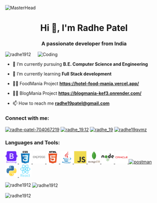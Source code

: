 ![MasterHead](https://cdn.dribbble.com/users/730703/screenshots/6581243/avento.gif)
<h1 align="center">Hi 👋, I'm Radhe Patel</h1>
<h3 align="center">A passionate developer from India</h3>

<img align="right" width="400px" src="https://cdn.dribbble.com/users/1162077/screenshots/3848914/media/7ed7d5ca074b48b328150e5a231e8d1f.gif" alt="Coding">

<p align="left"> <img src="https://komarev.com/ghpvc/?username=radhe1912&label=Profile%20views&color=0e75b6&style=flat" alt="radhe1912" /> </p>

- 🔭 I’m currently pursuing **B.E. Computer Science and Engineering**

- 🌱 I’m currently learning **Full Stack development**

- 👨‍💻 FoodMania Project **https://hotel-food-mania.vercel.app/**

- 👨‍💻 BlogMania Project **https://blogmania-kef3.onrender.com/**

- 📫 How to reach me **radhe19patel@gmail.com**

<h3 align="left">Connect with me:</h3>
<p align="left">
<a href="https://linkedin.com/in/radhe-patel-704067219" target="blank"><img align="center" src="https://raw.githubusercontent.com/rahuldkjain/github-profile-readme-generator/master/src/images/icons/Social/linked-in-alt.svg" alt="radhe-patel-704067219" height="30" width="40" /></a>
<a href="https://instagram.com/radhe_19.12" target="blank"><img align="center" src="https://raw.githubusercontent.com/rahuldkjain/github-profile-readme-generator/master/src/images/icons/Social/instagram.svg" alt="radhe_19.12" height="30" width="40" /></a>
<a href="https://www.leetcode.com/radhe_19" target="blank"><img align="center" src="https://raw.githubusercontent.com/rahuldkjain/github-profile-readme-generator/master/src/images/icons/Social/leet-code.svg" alt="radhe_19" height="30" width="40" /></a>
<a href="https://auth.geeksforgeeks.org/user/radhe19qvmz" target="blank"><img align="center" src="https://raw.githubusercontent.com/rahuldkjain/github-profile-readme-generator/master/src/images/icons/Social/geeks-for-geeks.svg" alt="radhe19qvmz" height="30" width="40" /></a>
</p>

<h3 align="left">Languages and Tools:</h3>
<p align="left"> <a href="https://getbootstrap.com" target="_blank" rel="noreferrer"> <img src="https://raw.githubusercontent.com/devicons/devicon/master/icons/bootstrap/bootstrap-plain-wordmark.svg" alt="bootstrap" width="40" height="40"/> </a> <a href="https://www.w3schools.com/css/" target="_blank" rel="noreferrer"> <img src="https://raw.githubusercontent.com/devicons/devicon/master/icons/css3/css3-original-wordmark.svg" alt="css3" width="40" height="40"/> </a> <a href="https://expressjs.com" target="_blank" rel="noreferrer"> <img src="https://raw.githubusercontent.com/devicons/devicon/master/icons/express/express-original-wordmark.svg" alt="express" width="40" height="40"/> </a> <a href="https://www.w3.org/html/" target="_blank" rel="noreferrer"> <img src="https://raw.githubusercontent.com/devicons/devicon/master/icons/html5/html5-original-wordmark.svg" alt="html5" width="40" height="40"/> </a> <a href="https://www.java.com" target="_blank" rel="noreferrer"> <img src="https://raw.githubusercontent.com/devicons/devicon/master/icons/java/java-original.svg" alt="java" width="40" height="40"/> </a> <a href="https://developer.mozilla.org/en-US/docs/Web/JavaScript" target="_blank" rel="noreferrer"> <img src="https://raw.githubusercontent.com/devicons/devicon/master/icons/javascript/javascript-original.svg" alt="javascript" width="40" height="40"/> </a> <a href="https://www.mongodb.com/" target="_blank" rel="noreferrer"> <img src="https://raw.githubusercontent.com/devicons/devicon/master/icons/mongodb/mongodb-original-wordmark.svg" alt="mongodb" width="40" height="40"/> </a> <a href="https://nodejs.org" target="_blank" rel="noreferrer"> <img src="https://raw.githubusercontent.com/devicons/devicon/master/icons/nodejs/nodejs-original-wordmark.svg" alt="nodejs" width="40" height="40"/> </a> <a href="https://www.oracle.com/" target="_blank" rel="noreferrer"> <img src="https://raw.githubusercontent.com/devicons/devicon/master/icons/oracle/oracle-original.svg" alt="oracle" width="40" height="40"/> </a> <a href="https://postman.com" target="_blank" rel="noreferrer"> <img src="https://www.vectorlogo.zone/logos/getpostman/getpostman-icon.svg" alt="postman" width="40" height="40"/> </a> <a href="https://www.python.org" target="_blank" rel="noreferrer"> <img src="https://raw.githubusercontent.com/devicons/devicon/master/icons/python/python-original.svg" alt="python" width="40" height="40"/> </a> <a href="https://reactjs.org/" target="_blank" rel="noreferrer"> <img src="https://raw.githubusercontent.com/devicons/devicon/master/icons/react/react-original-wordmark.svg" alt="react" width="40" height="40"/> </a> </p>

<p><img align="left" src="https://github-readme-stats.vercel.app/api/top-langs?username=radhe1912&show_icons=true&locale=en&layout=compact" alt="radhe1912" /></p>

<p>&nbsp;<img align="center" src="https://github-readme-stats.vercel.app/api?username=radhe1912&show_icons=true&locale=en" alt="radhe1912" /></p>

<p><img align="center" src="https://github-readme-streak-stats.herokuapp.com/?user=radhe1912&" alt="radhe1912" /></p>
